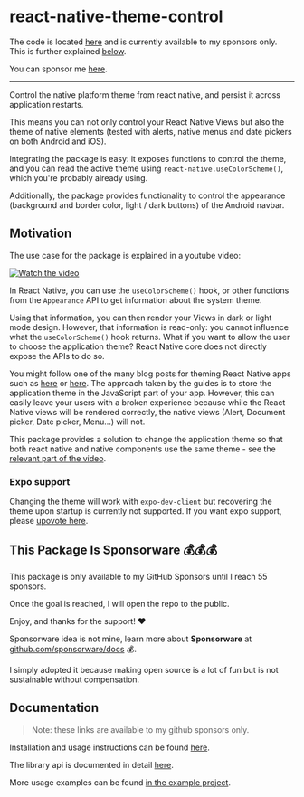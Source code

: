 # react-native-theme-control

The code is located [here](https://github.com/vonovak-org/react-native-theme-control) and is currently available to my sponsors only. This is further explained [below](README.md#this-package-is-sponsorware-).

You can sponsor me [here](https://github.com/sponsors/vonovak).
___

Control the native platform theme from react native, and persist it across application restarts.

This means you can not only control your React Native Views but also the theme of native elements (tested with alerts, native menus and date pickers on both Android and iOS).

Integrating the package is easy: it exposes functions to control the theme, and you can read the active theme using `react-native.useColorScheme()`, which you're probably already using.

Additionally, the package provides functionality to control the appearance (background and border color, light / dark buttons) of the Android navbar.

## Motivation

The use case for the package is explained in a youtube video:

[![Watch the video](https://img.youtube.com/vi/NNYQj_T0Sf8/sddefault.jpg)](https://youtu.be/NNYQj_T0Sf8)


In React Native, you can use the `useColorScheme()` hook, or other functions from the `Appearance` API to get information about the system theme.

Using that information, you can then render your Views in dark or light mode design. However, that information is read-only: you cannot influence what the `useColorScheme()` hook returns. What if you want to allow the user to choose the application theme? React Native core does not directly expose the APIs to do so.

You might follow one of the many blog posts for theming React Native apps such as [here](https://blog.logrocket.com/comprehensive-guide-dark-mode-react-native/#dark-mode-react-native-using-context-api) or [here](https://medium.com/@ratebseirawan/react-native-dark-mode-done-right-13f83b39a4ca). The approach taken by the guides is to store the application theme in the JavaScript part of your app. However, this can easily leave your users with a broken experience because while the React Native views will be rendered correctly, the native views (Alert, Document picker, Date picker, Menu...) will not.

This package provides a solution to change the application theme so that both react native and native components use the same theme - see the [relevant part of the video](https://youtu.be/NNYQj_T0Sf8?t=73).

### Expo support

Changing the theme will work with `expo-dev-client` but recovering the theme upon startup is currently not supported. If you want expo support, please [upovote here](https://github.com/vonovak/react-native-theme-control/issues/1).


## This Package Is Sponsorware 💰💰💰

This package is only available to my GitHub Sponsors until I reach 55 sponsors.

Once the goal is reached, I will open the repo to the public.

Enjoy, and thanks for the support! ❤️

Sponsorware idea is not mine, learn more about **Sponsorware** at [github.com/sponsorware/docs](https://github.com/sponsorware/docs) 💰.

I simply adopted it because making open source is a lot of fun but is not sustainable without compensation.

## Documentation

> Note: these links are available to my github sponsors only.

Installation and usage instructions can be found [here](https://github.com/vonovak-org/react-native-theme-control/tree/main/docs/install.md).

The library api is documented in detail [here](https://github.com/vonovak-org/react-native-theme-control/tree/main/docs/readme-internal.md).

More usage examples can be found [in the example project](https://github.com/vonovak-org/react-native-theme-control).

